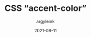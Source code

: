 ---
author: argyleink # josepharhar
date: 2021-08-11
publisher: chromiumdev
tags:
  - css
target_url: https://web.dev/accent-color/
title: CSS “accent-color”
---